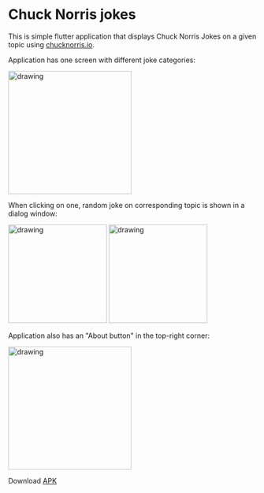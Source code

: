 # Chuck Norris jokes

This is simple flutter application that displays Chuck Norris Jokes on a given topic using [chucknorris.io](https://api.chucknorris.io/).

Application has one screen with different joke categories:

<img src="https://i.imgur.com/31tnVY0.png" alt="drawing" width="250"/>

When clicking on one, random joke on corresponding topic is shown in a dialog window:

<img src="https://i.imgur.com/TSqMQVI.png" alt="drawing" width="200"/>  <img src="https://i.imgur.com/Xftm0YA.png" alt="drawing" width="200"/>

Application also has an "About button" in the top-right corner:

<img src="https://i.imgur.com/EG7D5Bs.png" alt="drawing" width="250"/>

Download [APK](https://github.com/seytkalievm/ChuckNorris_Jokes.x/releases/download/v1.0.0/Chuck.Norris.Jokes.apk)
